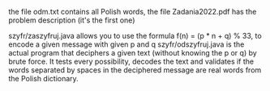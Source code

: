the file odm.txt contains all Polish words, 
the file Zadania2022.pdf has the problem description (it's the first one)

szyfr/zaszyfruj.java allows you to use the formula f(n) = (p * n + q) % 33, to encode a given message with given p and q
szyfr/odszyfruj.java is the actual program that deciphers a given text (without knowing the p or q) by brute force. It tests every possibility, decodes the text and validates if the words separated by spaces in the deciphered message are real words from the Polish dictionary.